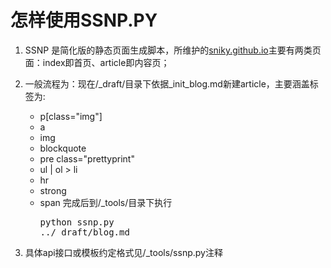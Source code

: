 怎样使用SSNP.PY
====

1. SSNP 是简化版的静态页面生成脚本，所维护的[sniky.github.io](http://sniky.github.io)主要有两类页面：index即首页、article即内容页；

2. 一般流程为：现在/_draft/目录下依据_init_blog.md新建article，主要涵盖标签为:

    * p[class="img"]
    * a
    * img
    * blockquote
    * pre class="prettyprint"
    * ul | ol > li
    * hr
    * strong
    * span
完成后到/_tools/目录下执行<pre>python ssnp.py ../_draft/blog.md</pre>

3. 具体api接口或模板约定格式见/_tools/ssnp.py注释